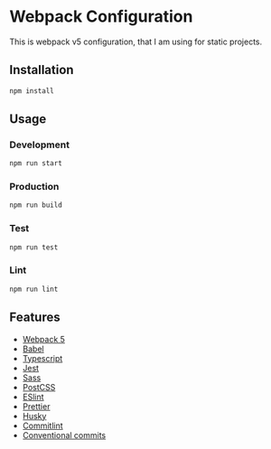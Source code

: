 # Webpack Configuration

This is webpack v5 configuration, that I am using for static projects.

## Installation

```bash
npm install
```

## Usage

### Development

```bash
npm run start
```

### Production

```bash
npm run build
```

### Test

```bash
npm run test
```

### Lint

```bash
npm run lint
```

## Features

- [Webpack 5](https://webpack.js.org/)
- [Babel](https://babeljs.io/)
- [Typescript](https://www.typescriptlang.org/)
- [Jest](https://jestjs.io/)
- [Sass](https://sass-lang.com/)
- [PostCSS](https://postcss.org/)
- [ESlint](https://eslint.org/)
- [Prettier](https://prettier.io/)
- [Husky](https://typicode.github.io/husky/#/)
- [Commitlint](https://commitlint.js.org/#/guides-local-setup)
- [Conventional commits](https://www.conventionalcommits.org/en/v1.0.0/)
